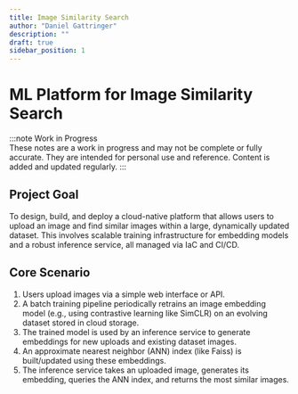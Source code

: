 ```yaml
---
title: Image Similarity Search
author: "Daniel Gattringer"
description: ""
draft: true
sidebar_position: 1
---
```


# ML Platform for Image Similarity Search

:::note
Work in Progress  
These notes are a work in progress and may not be complete or fully accurate. They are intended for personal use and reference.
Content is added and updated regularly.
:::

## Project Goal

To design, build, and deploy a cloud-native platform that allows users to upload an image and find similar images within a large, dynamically updated dataset. This involves scalable training infrastructure for embedding models and a robust inference service, all managed via IaC and CI/CD.

## Core Scenario

1. Users upload images via a simple web interface or API.
2. A batch training pipeline periodically retrains an image embedding model (e.g., using contrastive learning like SimCLR) on an evolving dataset stored in cloud storage.
3. The trained model is used by an inference service to generate embeddings for new uploads and existing dataset images.
4. An approximate nearest neighbor (ANN) index (like Faiss) is built/updated using these embeddings.
5. The inference service takes an uploaded image, generates its embedding, queries the ANN index, and returns the most similar images.

